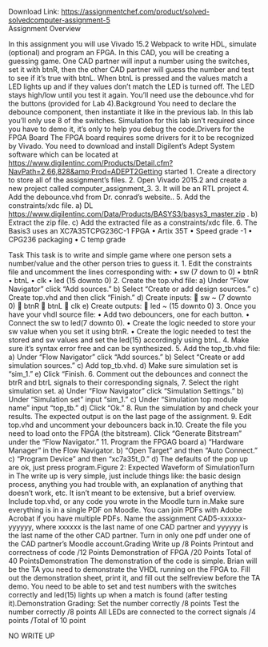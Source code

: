 Download Link: https://assignmentchef.com/product/solved-solvedcomputer-assignment-5
<br>
Assignment Overview

In this assignment you will use Vivado 15.2 Webpack to write HDL, simulate (optional) and program an FPGA. In this CAD, you will be creating a guessing game. One CAD partner will input a number using the switches, set it with btnR, then the other CAD partner will guess the number and test to see if it’s true with btnL. When btnL is pressed and the values match a LED lights up and if they values don’t match the LED is turned off. The LED stays high/low until you test it again. You’ll need use the debounce.vhd for the buttons (provided for Lab 4).Background You need to declare the debounce component, then instantiate it like in the previous lab. In this lab you’ll only use 8 of the switches. Simulation for this lab isn’t required since you have to demo it, it’s only to help you debug the code.Drivers for the FPGA Board The FPGA board requires some drivers for it to be recognized by Vivado. You need to download and install Digilent’s Adept System software which can be located at https://www.digilentinc.com/Products/Detail.cfm?NavPath=2,66,828&amp;Prod=ADEPT2Getting started 1. Create a directory to store all of the assignment’s files. 2. Open Vivado 2015.2 and create a new project called computer_assignment_3. 3. It will be an RTL project 4. Add the debounce.vhd from Dr. conrad’s website.. 5. Add the constraints/xdc file. a) DL https://www.digilentinc.com/Data/Products/BASYS3/basys3_master.zip . b) Extract the zip file. c) Add the extracted file as a constraints/xdc file. 6. The Basis3 uses an XC7A35TCPG236C-1 FPGA • Artix 35T • Speed grade -1 • CPG236 packaging • C temp grade

Task This task is to write and simple game where one person sets a number/value and the other person tries to guess it. 1. Edit the constraints file and uncomment the lines corresponding with: • sw (7 down to 0) • btnR • btnL • clk • led (15 downto 0) 2. Create the top.vhd file: a) Under “Flow Navigator” click “Add sources.” b) Select “Create or add design sources.” c) Create top.vhd and then click “Finish.” d) Create inputs:  sw ~ (7 downto 0)  btnR  btnL  clk e) Create outputs:  led ~ (15 downto 0) 3. Once you have your vhdl source file: • Add two debouncers, one for each button. • Connect the sw to led(7 downto 0). • Create the logic needed to store your sw value when you set it using btnR. • Create the logic needed to test the stored and sw values and set the led(15) accordingly using btnL. 4. Make sure it’s syntax error free and can be synthesized. 5. Add the top_tb.vhd file: a) Under “Flow Navigator” click “Add sources.” b) Select “Create or add simulation sources.” c) Add top_tb.vhd. d) Make sure simulation set is “sim_1.” e) Click “Finish. 6. Comment out the debounces and connect the btrR and btrL signals to their corresponding signals, 7. Select the right simulation set. a) Under “Flow Navigator” click “Simulation Settings.” b) Under “Simulation set” input “sim_1.” c) Under “Simulation top module name” input “top_tb.” d) Click “Ok.” 8. Run the simulation by and check your results. The expected output is on the last page of the assignment. 9. Edit top.vhd and uncomment your debouncers back in.10. Create the file you need to load onto the FPGA (the bitstream). Click “Generate Bitstream” under the “Flow Navigator.” 11. Program the FPGAG board a) “Hardware Manager” in the Flow Navigator. b) “Open Target” and then “Auto Connect.” c) “Program Device” and then “xc7a35t_0.” d) The defaults of the pop up are ok, just press program.Figure 2: Expected Waveform of SimulationTurn in The write up is very simple, just include things like: the basic design process, anything you had trouble with, an explanation of anything that doesn’t work, etc. It isn’t meant to be extensive, but a brief overview. Include top.vhd, or any code you wrote in the Moodle turn in.Make sure everything is in a single PDF on Moodle. You can join PDFs with Adobe Acrobat if you have multiple PDFs. Name the assignment CAD5-xxxxxx-yyyyyy, where xxxxxx is the last name of one CAD partner and yyyyyy is the last name of the other CAD partner. Turn in only one pdf under one of the CAD partner’s Moodle account.Grading Write up /8 Points Printout and correctness of code /12 Points Demonstration of FPGA /20 Points Total of 40 PointsDemonstration The demonstration of the code is simple. Brian will be the TA you need to demonstrate the VHDL running on the FPGA to. Fill out the demonstration sheet, print it, and fill out the selfreview before the TA demo. You need to be able to set and test numbers with the switches correctly and led(15) lights up when a match is found (after testing it).Demonstration Grading: Set the number correctly /8 points Test the number correctly /8 points All LEDs are connected to the correct signals /4 points /Total of 10 point

NO WRITE UP
